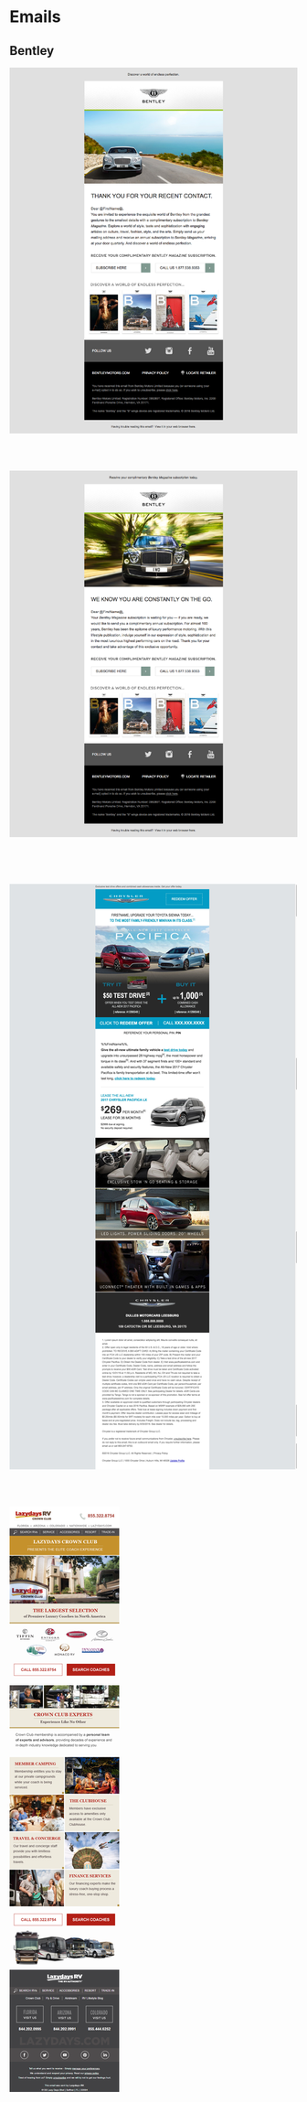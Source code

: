 # Emails

## Bentley

<p>
  <img src="screenshots/0816-Bentley.png" alt="Bentley Email">  
</p> 
<br/>
<br/>
<p>
  <img src="screenshots/0816-Bentley2.png" alt="Bentley Email">  
</p> 
<br/>

<br/>
<br/>
<p>
  <img src="screenshots/Chrysler-Pacifica.jpeg" alt="Chrysler Email">  
</p> 
<br/>
<br/>
<p style="align: center;">
  <img src="screenshots/CrownClub-EM-1016.png" alt="Lazydays Email">  
</p> 


